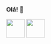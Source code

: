 ### Olá! 👋

<img style="height:50px;width:50px" src="https://cdn.jsdelivr.net/gh/devicons/devicon/icons/java/java-plain.svg" />
<img style="height:50px;width:50px" src="https://cdn.jsdelivr.net/gh/devicons/devicon/icons/css3/css3-original-wordmark.svg" />

<!--
**luan004/luan004** is a ✨ _special_ ✨ repository because its `README.md` (this file) appears on your GitHub profile.

Here are some ideas to get you started:

- 🔭 I’m currently working on ...
- 🌱 I’m currently learning ...
- 👯 I’m looking to collaborate on ...
- 🤔 I’m looking for help with ...
- 💬 Ask me about ...
- 📫 How to reach me: ...
- 😄 Pronouns: ...
- ⚡ Fun fact: ...
-->
